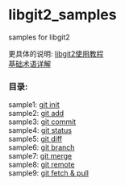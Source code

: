 # libgit2_samples
samples for libgit2

更具体的说明: [libgit2使用教程](http://ftxtool.org/index.php/category/libgit2/)  
[基础术语详解](http://ftxtool.org/index.php/2016/03/12/95/)  


### 目录:
sample1: [git init](http://ftxtool.org/index.php/2016/02/27/67/)  
sample2: [git add](http://ftxtool.org/index.php/2016/03/05/80/)  
sample3: [git commit](http://ftxtool.org/index.php/2016/03/13/102/)  
sample4: [git status](http://ftxtool.org/index.php/2016/03/25/113/)  
sample5: [git diff](http://ftxtool.org/index.php/2016/04/03/127/)  
sample6: [git branch](http://ftxtool.org/index.php/2016/04/20/139/)  
sample7: [git merge](http://ftxtool.org/index.php/2016/04/28/143/)  
sample8: [git remote](http://ftxtool.org/index.php/2016/05/01/146/)  
sample9: [git fetch & pull](http://ftxtool.org/index.php/2016/05/25/179/)